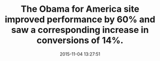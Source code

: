 ---
layout: post
title:  "The Obama for America site improved performance by 60% and saw a corresponding increase in conversions of 14%."
img:
 image: "generic.png"
 alt: "WPO Stats Logo"
storySource: "http://kylerush.net/blog/meet-the-obama-campaigns-250-million-fundraising-platform/"
date:   2015-11-04 13:27:51
tags:
 - conversions
 - "2012"
---